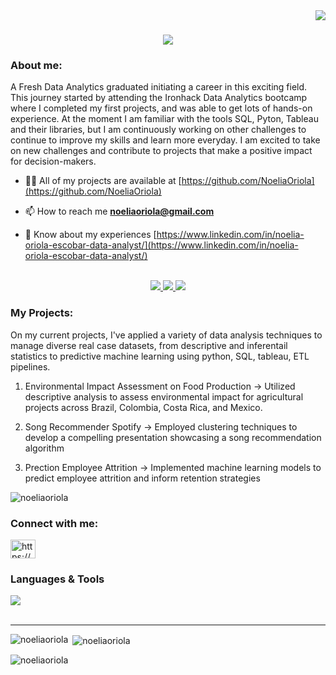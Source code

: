 <img align="right" src="https://visitor-badge.laobi.icu/badge?page_id=salesp07.salesp07" />

<h1 align="center">
    <img src="https://readme-typing-svg.herokuapp.com/?font=Righteous&size=35&center=true&vCenter=true&width=500&height=70&duration=4000&lines=Hi+there!+👋;+Welcome!;" />

### About me:
A Fresh Data Analytics graduated initiating a career in this exciting field.
This journey started by attending the Ironhack Data Analytics bootcamp where I completed my first projects, and was able to get lots of hands-on experience. 
At the moment I am familiar with the tools SQL, Pyton, Tableau and their libraries, but I am continuously working on other challenges to continue to improve my skills and learn more everyday.
I am excited to take on new challenges and contribute to projects that make a positive impact for decision-makers.

</div>


- 👨‍💻 All of my projects are available at [https://github.com/NoeliaOriola](https://github.com/NoeliaOriola)

- 📫 How to reach me **noeliaoriola@gmail.com**

- 📄 Know about my experiences [https://www.linkedin.com/in/noelia-oriola-escobar-data-analyst/](https://www.linkedin.com/in/noelia-oriola-escobar-data-analyst/)

</div>

<br/>

<div align="center"> 
  <a href="mailto:noeliaoriola@gmail.com">
    <img src="https://img.shields.io/badge/Gmail-333333?style=for-the-badge&logo=gmail&logoColor=red" />
  </a>
  <a href="https://www.linkedin.com/in/noelia-oriola-escobar-data-analyst/" target="_blank">
    <img src="https://img.shields.io/badge/LinkedIn-0077B5?style=for-the-badge&logo=linkedin&logoColor=white" target="_blank" />
  </a>
  <a href="https://"github.com/NoeliaOriola" target="_blank">
     <img src="https://img.shields.io/badge/Portfolio-FF5722?style=for-the-badge&logo=todoist&logoColor=white" target="_blank" /> <!-- sqlite, safari, google-chrome are other good icon options -->
  </a>
</div>

### My Projects:
On my current projects, I've applied a variety of data analysis techniques to manage diverse real case datasets, from descriptive and inferentail statistics to predictive machine learning using python, SQL, tableau, ETL pipelines.

1. Environmental Impact Assessment on Food Production -> Utilized descriptive analysis to assess environmental impact for agricultural projects across Brazil, Colombia, Costa Rica, and Mexico.
  
2. Song Recommender Spotify -> Employed clustering techniques to develop a compelling presentation showcasing a song recommendation algorithm
   
3. Prection Employee Attrition -> Implemented machine learning models to predict employee attrition and inform retention strategies
   

<p align="left"> <img src="https://komarev.com/ghpvc/?username=noeliaoriola&label=Profile%20views&color=0e75b6&style=flat" alt="noeliaoriola" /> </p>

<h3 align="left">Connect with me:</h3>
<p align="left">
<a href="https://linkedin.com/in/https://www.linkedin.com/in/noelia-oriola-escobar-data-analyst/" target="blank"><img align="center" src="https://raw.githubusercontent.com/rahuldkjain/github-profile-readme-generator/master/src/images/icons/Social/linked-in-alt.svg" alt="https://www.linkedin.com/in/noelia-oriola-escobar-data-analyst/" height="30" width="40" /></a>

</p>

### Languages & Tools

<div align="left">
    <img src="https://skillicons.dev/icons?i=github,python,mysql,numpy,pandas,tableau" /><br>
</div>

<br/>
<hr/>

</div>


<p><img align="left" src="https://github-readme-stats.vercel.app/api/top-langs?username=noeliaoriola&show_icons=true&locale=en&layout=compact" alt="noeliaoriola" /></p>

<p>&nbsp;<img align="center" src="https://github-readme-stats.vercel.app/api?username=noeliaoriola&show_icons=true&locale=en" alt="noeliaoriola" /></p>

<p><img align="center" src="https://github-readme-streak-stats.herokuapp.com/?user=noeliaoriola&" alt="noeliaoriola" /></p>


